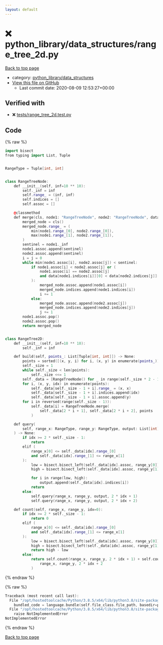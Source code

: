 ```yaml
---
layout: default
---
```


<!-- mathjax config similar to math.stackexchange -->
<script type="text/javascript" async
  src="https://cdnjs.cloudflare.com/ajax/libs/mathjax/2.7.5/MathJax.js?config=TeX-MML-AM_CHTML">
</script>
<script type="text/x-mathjax-config">
  MathJax.Hub.Config({
    TeX: { equationNumbers: { autoNumber: "AMS" }},
    tex2jax: {
      inlineMath: [ ['$','$'] ],
      processEscapes: true
    },
    "HTML-CSS": { matchFontHeight: false },
    displayAlign: "left",
    displayIndent: "2em"
  });
</script>

<script type="text/javascript" src="https://cdnjs.cloudflare.com/ajax/libs/jquery/3.4.1/jquery.min.js"></script>
<script src="https://cdn.jsdelivr.net/npm/jquery-balloon-js@1.1.2/jquery.balloon.min.js" integrity="sha256-ZEYs9VrgAeNuPvs15E39OsyOJaIkXEEt10fzxJ20+2I=" crossorigin="anonymous"></script>
<script type="text/javascript" src="../../../assets/js/copy-button.js"></script>
<link rel="stylesheet" href="../../../assets/css/copy-button.css" />


# :x: python_library/data_structures/range_tree_2d.py

<a href="../../../index.html">Back to top page</a>

* category: <a href="../../../index.html#4f7277da04114aac533381a4614f94a3">python_library/data_structures</a>
* <a href="{{ site.github.repository_url }}/blob/master/python_library/data_structures/range_tree_2d.py">View this file on GitHub</a>
    - Last commit date: 2020-08-09 12:53:27+00:00




## Verified with

* :x: <a href="../../../verify/tests/range_tree_2d.test.py.html">tests/range_tree_2d.test.py</a>


## Code

<a id="unbundled"></a>
{% raw %}
```cpp
import bisect
from typing import List, Tuple


RangeType = Tuple[int, int]


class RangeTreeNode:
    def __init__(self, inf=10 ** 10):
        self._inf = inf
        self.range_ = (inf, inf)
        self.indices = []
        self.assoc = []

    @classmethod
    def merge(cls, node1: "RangeTreeNode", node2: "RangeTreeNode", data):
        merged_node = cls()
        merged_node.range_ = (
            min(node1.range_[0], node2.range_[0]),
            max(node1.range_[1], node2.range_[1]),
        )
        sentinel = node1._inf
        node1.assoc.append(sentinel)
        node2.assoc.append(sentinel)
        i = j = 0
        while min(node1.assoc[i], node2.assoc[j]) < sentinel:
            if node1.assoc[i] < node2.assoc[j] or (
                node1.assoc[i] == node2.assoc[j]
                and data[node1.indices[i]][0] < data[node2.indices[j]][0]
            ):
                merged_node.assoc.append(node1.assoc[i])
                merged_node.indices.append(node1.indices[i])
                i += 1
            else:
                merged_node.assoc.append(node2.assoc[j])
                merged_node.indices.append(node2.indices[j])
                j += 1
        node1.assoc.pop()
        node2.assoc.pop()
        return merged_node


class RangeTree2D:
    def __init__(self, inf=10 ** 10):
        self._inf = inf

    def build(self, points_: List[Tuple[int, int]]) -> None:
        points = sorted([(x, y, i) for i, (x, y) in enumerate(points_)])
        self._size = 1
        while self._size < len(points):
            self._size <<= 1
        self._data = [RangeTreeNode() for _ in range(self._size * 2 - 1)]
        for i, (x, y, idx) in enumerate(points):
            self._data[self._size - 1 + i].range_ = (x, x)
            self._data[self._size - 1 + i].indices.append(idx)
            self._data[self._size - 1 + i].assoc.append(y)
        for i in reversed(range(self._size - 1)):
            self._data[i] = RangeTreeNode.merge(
                self._data[2 * i + 1], self._data[2 * i + 2], points
            )

    def query(
        self, range_x: RangeType, range_y: RangeType, output: List[int], idx: int = 0
    ) -> None:
        if idx >= 2 * self._size - 1:
            return
        elif (
            range_x[0] <= self._data[idx].range_[0]
            and self._data[idx].range_[1] <= range_x[1]
        ):
            low = bisect.bisect_left(self._data[idx].assoc, range_y[0])
            high = bisect.bisect_left(self._data[idx].assoc, range_y[1] + 1)

            for i in range(low, high):
                output.append(self._data[idx].indices[i])
            return
        else:
            self.query(range_x, range_y, output, 2 * idx + 1)
            self.query(range_x, range_y, output, 2 * idx + 2)

    def count(self, range_x, range_y, idx=0):
        if idx >= 2 * self._size - 1:
            return 0
        elif (
            range_x[0] <= self._data[idx].range_[0]
            and self._data[idx].range_[1] <= range_x[1]
        ):
            low = bisect.bisect_left(self._data[idx].assoc, range_y[0])
            high = bisect.bisect_left(self._data[idx].assoc, range_y[1] + 1)
            return high - low
        else:
            return self.count(range_x, range_y, 2 * idx + 1) + self.count(
                range_x, range_y, 2 * idx + 2
            )

```
{% endraw %}

<a id="bundled"></a>
{% raw %}
```cpp
Traceback (most recent call last):
  File "/opt/hostedtoolcache/Python/3.8.5/x64/lib/python3.8/site-packages/onlinejudge_verify/docs.py", line 349, in write_contents
    bundled_code = language.bundle(self.file_class.file_path, basedir=pathlib.Path.cwd())
  File "/opt/hostedtoolcache/Python/3.8.5/x64/lib/python3.8/site-packages/onlinejudge_verify/languages/python.py", line 67, in bundle
    raise NotImplementedError
NotImplementedError

```
{% endraw %}

<a href="../../../index.html">Back to top page</a>

